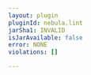 ```yaml
---
layout: plugin
pluginId: nebula.lint
jarSha1: INVALID
isJarAvailable: false
error: NONE
violations: []

---
```

